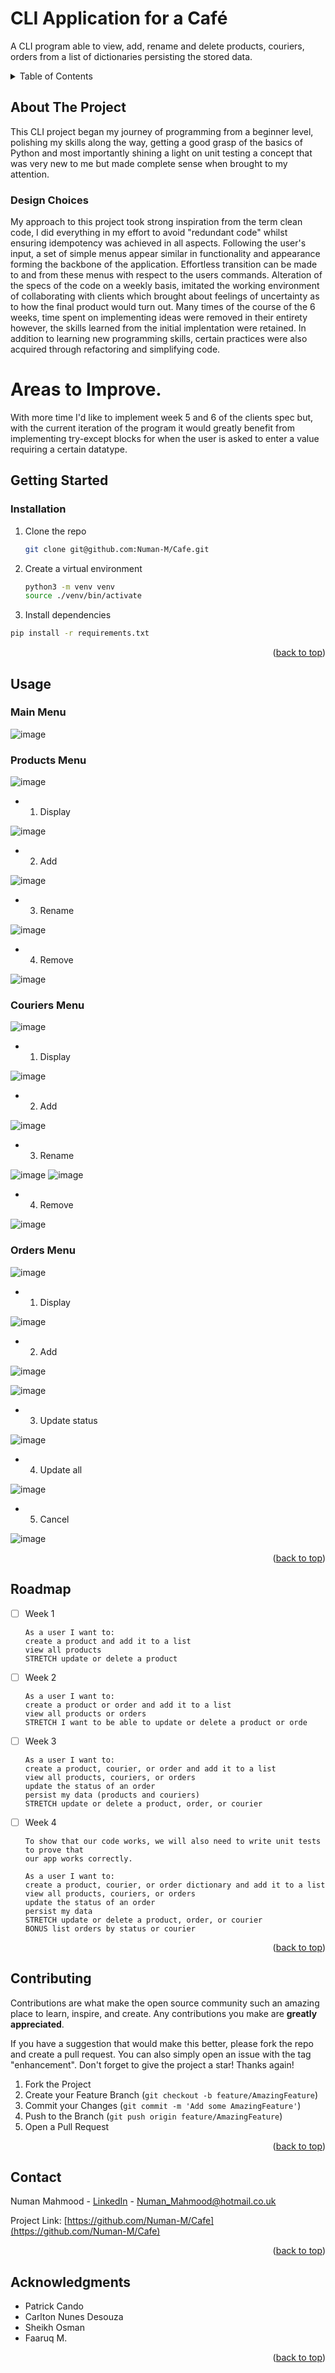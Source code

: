 <a name="readme-top"></a>
# CLI Application for a Café
A CLI program able to view, add, rename and delete products, couriers, orders from a list of dictionaries persisting the stored data. 

<!-- TABLE OF CONTENTS -->
<details>
  <summary>Table of Contents</summary>
  <ol>
    <li>
      <a href="#about-the-project">About The Project</a>
      <ul>
        <li><a href="#Design Choices">Design Choices</a></li>
      </ul>
    </li>
    <li>
      <a href="#getting-started">Getting Started</a>
      <ul>
        <li><a href="#installation">Installation</a></li>
      </ul>
    </li>
    <li><a href="#usage">Usage</a></li>
    <li><a href="#roadmap">Roadmap</a></li>
    <li><a href="#contributing">Contributing</a></li>
    <li><a href="#contact">Contact</a></li>
    <li><a href="#acknowledgments">Acknowledgments</a></li>
  </ol>
</details>

<!-- ABOUT THE PROJECT -->
## About The Project
This CLI project began my journey of programming from a beginner level, polishing my skills along the way, getting a good grasp of the basics of Python and most importantly shining a light on unit testing a concept that was very new to me but made complete sense when brought to my attention. 

### Design Choices
My approach to this project took strong inspiration from the term clean code, I did everything in my effort to avoid "redundant code" whilst ensuring idempotency was achieved in all aspects. Following the user's input, a set of simple menus appear similar in functionality and appearance forming the backbone of the application. Effortless transition can be made to and from these menus with respect to the users commands. Alteration of the specs of the code on a weekly basis, imitated the working environment of collaborating with clients which brought about feelings of uncertainty as to how the final product would turn out. Many times of the course of the 6 weeks, time spent on implementing ideas were removed in their entirety however, the skills learned from the initial implentation were retained. In addition to learning new programming skills, certain practices were also acquired through refactoring and simplifying code.

# Areas to Improve.
With more time I'd like to implement week 5 and 6 of the clients spec but, with the current iteration of the program it would greatly benefit from implementing try-except blocks for when the user is asked to enter a value requiring a certain datatype.


<!-- GETTING STARTED -->
## Getting Started

 ### Installation

1. Clone the repo
   ```sh
   git clone git@github.com:Numan-M/Cafe.git
   ```
2. Create a virtual environment
   ```sh
   python3 -m venv venv
   source ./venv/bin/activate
   ```
3. Install dependencies
  ```sh
  pip install -r requirements.txt
  ```

<p align="right">(<a href="#readme-top">back to top</a>)</p>


<!-- USAGE EXAMPLES -->
## Usage
### Main Menu
![image](https://user-images.githubusercontent.com/115251414/203418269-601dfef1-4be0-4fd1-9f13-021d1a7ad781.png)

### Products Menu
![image](https://user-images.githubusercontent.com/115251414/203418410-616d444c-f58c-4405-aa9b-1c600fe24149.png)

* 1. Display

![image](https://user-images.githubusercontent.com/115251414/203418465-5c8b4c04-32f9-45d4-821c-f367f54670ea.png)

* 2. Add

![image](https://user-images.githubusercontent.com/115251414/203420935-ac52e54a-4439-4670-97f4-861ff49c702c.png)

* 3. Rename

![image](https://user-images.githubusercontent.com/115251414/203421085-40872e1c-721a-4510-bd81-3c342d3e0275.png)

* 4. Remove

![image](https://user-images.githubusercontent.com/115251414/203421143-7c005856-c40e-4ff3-b3a7-390dc7eec6cf.png)

### Couriers Menu

![image](https://user-images.githubusercontent.com/115251414/203421616-2f5214f4-9210-4f5d-94eb-9ae7d77b9609.png)

* 1. Display

![image](https://user-images.githubusercontent.com/115251414/203421662-892b263f-04ea-4af8-ab03-04dfeca51396.png)

* 2. Add

![image](https://user-images.githubusercontent.com/115251414/203421852-fd4ad7a0-f466-4587-81be-ec83d41e3b5c.png)

* 3. Rename

![image](https://user-images.githubusercontent.com/115251414/203421960-3494243e-1a85-4ada-9889-db65aca810d4.png)
![image](https://user-images.githubusercontent.com/115251414/203421984-527c9d9e-f5cf-4318-96bc-78a87b04b22f.png)

* 4. Remove

![image](https://user-images.githubusercontent.com/115251414/203422028-e304291a-ed47-4c97-a9ad-f81c8124474f.png)

### Orders Menu

![image](https://user-images.githubusercontent.com/115251414/203422083-23afa487-ab64-42a5-92bf-2e40613f58f2.png)

* 1. Display

![image](https://user-images.githubusercontent.com/115251414/203422226-d1e933bc-8d5c-41df-995e-1b8e382c377c.png)

* 2. Add

![image](https://user-images.githubusercontent.com/115251414/203422779-9cc04f1b-4fb4-4bcf-8e8b-e39b6657d290.png)

![image](https://user-images.githubusercontent.com/115251414/203422880-d0039dad-544a-42da-80ca-1aeb73453715.png)


* 3. Update status

![image](https://user-images.githubusercontent.com/115251414/203423253-ca5e7e4d-3e1e-4ff6-8d57-fc4032c55872.png)

* 4. Update all

![image](https://user-images.githubusercontent.com/115251414/203424212-5fa5958b-eb0d-4f03-9a32-481b285c2c68.png)

* 5. Cancel 

![image](https://user-images.githubusercontent.com/115251414/203424291-47bc22ed-b1ac-499b-8df5-8aa5b264c420.png)


<p align="right">(<a href="#readme-top">back to top</a>)</p>


<!-- ROADMAP -->
## Roadmap

- [ ] Week 1
  ``` 
  As a user I want to:
  create a product and add it to a list
  view all products
  STRETCH update or delete a product
  ```

- [ ] Week 2
  ```
  As a user I want to:
  create a product or order and add it to a list
  view all products or orders
  STRETCH I want to be able to update or delete a product or orde
  ```
  
- [ ] Week 3
  ```
  As a user I want to:
  create a product, courier, or order and add it to a list
  view all products, couriers, or orders
  update the status of an order
  persist my data (products and couriers)
  STRETCH update or delete a product, order, or courier
  ```
  
- [ ] Week 4
  ```
  To show that our code works, we will also need to write unit tests to prove that
  our app works correctly.
  
  As a user I want to:
  create a product, courier, or order dictionary and add it to a list
  view all products, couriers, or orders
  update the status of an order
  persist my data
  STRETCH update or delete a product, order, or courier
  BONUS list orders by status or courier
  ```




<p align="right">(<a href="#readme-top">back to top</a>)</p>

<!-- CONTRIBUTING -->
## Contributing

Contributions are what make the open source community such an amazing place to learn, inspire, and create. Any contributions you make are **greatly appreciated**.

If you have a suggestion that would make this better, please fork the repo and create a pull request. You can also simply open an issue with the tag "enhancement".
Don't forget to give the project a star! Thanks again!

1. Fork the Project
2. Create your Feature Branch (`git checkout -b feature/AmazingFeature`)
3. Commit your Changes (`git commit -m 'Add some AmazingFeature'`)
4. Push to the Branch (`git push origin feature/AmazingFeature`)
5. Open a Pull Request

<p align="right">(<a href="#readme-top">back to top</a>)</p>


<!-- CONTACT -->
## Contact

Numan Mahmood - [LinkedIn](https://www.linkedin.com/in/numan-mahmood-197951242/) - Numan_Mahmood@hotmail.co.uk

Project Link: [https://github.com/Numan-M/Cafe](https://github.com/Numan-M/Cafe)

<p align="right">(<a href="#readme-top">back to top</a>)</p>

<!-- ACKNOWLEDGMENTS -->
## Acknowledgments

* Patrick Cando
* Carlton Nunes Desouza
* Sheikh Osman
* Faaruq M.

<p align="right">(<a href="#readme-top">back to top</a>)</p>

